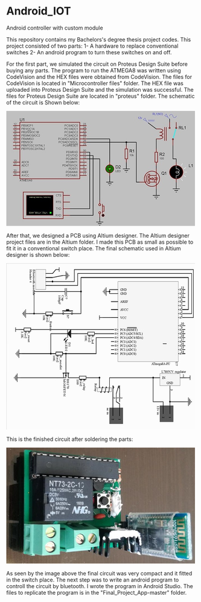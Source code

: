 # Android_IOT
Android controller with custom module

This repository contains my Bachelors's degree thesis project codes.
This project consisted of two parts:
1- A hardware to replace conventional switches
2- An android program to turn these switches on and off.

For the first part, we simulated the circuit on Proteus Design Suite before buying any parts. The program to run the ATMEGA8 was written using CodeVision and the HEX files were obtained from CodeVision. The files for CodeVision is located in "Microcontroller files" folder. The HEX file was uploaded into Proteus Design Suite and the simulation was successful. The files for Proteus Design Suite are located in "proteus" folder. The schematic of the circuit is Shown below:

![alt text](https://github.com/javad-sheikh/Android_IOT/blob/main/Images/proteusfinal.jpg)

After that, we designed a PCB using Altium designer. The Altium designer project files are in the Altium folder. I made this PCB as small as possible to fit it in a conventional switch place. The final schematic used in Altium designer is shown below:

![alt text](https://github.com/javad-sheikh/Android_IOT/blob/main/Images/Schematic%20Prints.jpg)

This is the finished circuit after soldering the parts:

![alt text](https://github.com/javad-sheikh/Android_IOT/blob/main/Images/finished.jpg)

As seen by the image above the final circuit was very compact and it fitted in the switch place.
The next step was to write an android program to controll the circuit by bluetooth. I wrote the program in Android Studio. The files to replicate the program is in the "Final_Project_App-master" folder.
